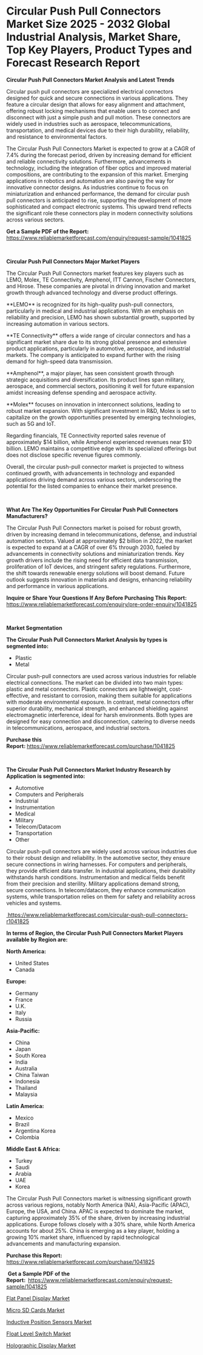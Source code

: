 <p><h1>Circular Push Pull Connectors Market Size 2025 - 2032 Global Industrial Analysis, Market Share, Top Key Players, Product Types and Forecast Research Report</h1></p><p><strong>Circular Push Pull Connectors Market Analysis and Latest Trends</strong></p>
<p><p>Circular push pull connectors are specialized electrical connectors designed for quick and secure connections in various applications. They feature a circular design that allows for easy alignment and attachment, offering robust locking mechanisms that enable users to connect and disconnect with just a simple push and pull motion. These connectors are widely used in industries such as aerospace, telecommunications, transportation, and medical devices due to their high durability, reliability, and resistance to environmental factors.</p><p>The Circular Push Pull Connectors Market is expected to grow at a CAGR of 7.4% during the forecast period, driven by increasing demand for efficient and reliable connectivity solutions. Furthermore, advancements in technology, including the integration of fiber optics and improved material compositions, are contributing to the expansion of this market. Emerging applications in robotics and automation are also paving the way for innovative connector designs. As industries continue to focus on miniaturization and enhanced performance, the demand for circular push pull connectors is anticipated to rise, supporting the development of more sophisticated and compact electronic systems. This upward trend reflects the significant role these connectors play in modern connectivity solutions across various sectors.</p></p>
<p><strong>Get a Sample PDF of the Report:&nbsp;</strong> <a href="https://www.reliablemarketforecast.com/enquiry/request-sample/1041825?utm_campaign=1899&utm_medium=2&utm_source=Github&utm_content=ia&utm_term=06042025&utm_id=circular-push-pull-connectors">https://www.reliablemarketforecast.com/enquiry/request-sample/1041825</a></p>
<p>&nbsp;</p>
<p><strong>Circular Push Pull Connectors Major Market Players</strong></p>
<p><p>The Circular Push Pull Connectors market features key players such as LEMO, Molex, TE Connectivity, Amphenol, ITT Cannon, Fischer Connectors, and Hirose. These companies are pivotal in driving innovation and market growth through advanced technology and diverse product offerings.</p><p>**LEMO** is recognized for its high-quality push-pull connectors, particularly in medical and industrial applications. With an emphasis on reliability and precision, LEMO has shown substantial growth, supported by increasing automation in various sectors.</p><p>**TE Connectivity** offers a wide range of circular connectors and has a significant market share due to its strong global presence and extensive product applications, particularly in automotive, aerospace, and industrial markets. The company is anticipated to expand further with the rising demand for high-speed data transmission.</p><p>**Amphenol**, a major player, has seen consistent growth through strategic acquisitions and diversification. Its product lines span military, aerospace, and commercial sectors, positioning it well for future expansion amidst increasing defense spending and aerospace activity.</p><p>**Molex** focuses on innovation in interconnect solutions, leading to robust market expansion. With significant investment in R&D, Molex is set to capitalize on the growth opportunities presented by emerging technologies, such as 5G and IoT.</p><p>Regarding financials, TE Connectivity reported sales revenue of approximately $14 billion, while Amphenol experienced revenues near $10 billion. LEMO maintains a competitive edge with its specialized offerings but does not disclose specific revenue figures commonly. </p><p>Overall, the circular push-pull connector market is projected to witness continued growth, with advancements in technology and expanded applications driving demand across various sectors, underscoring the potential for the listed companies to enhance their market presence.</p></p>
<p>&nbsp;</p>
<p><strong>What Are The Key Opportunities For Circular Push Pull Connectors Manufacturers?</strong></p>
<p><p>The Circular Push Pull Connectors market is poised for robust growth, driven by increasing demand in telecommunications, defense, and industrial automation sectors. Valued at approximately $2 billion in 2022, the market is expected to expand at a CAGR of over 6% through 2030, fueled by advancements in connectivity solutions and miniaturization trends. Key growth drivers include the rising need for efficient data transmission, proliferation of IoT devices, and stringent safety regulations. Furthermore, the shift towards renewable energy solutions will boost demand. Future outlook suggests innovation in materials and designs, enhancing reliability and performance in various applications.</p></p>
<p><strong>Inquire or Share Your Questions If Any Before Purchasing This Report:</strong> <a href="https://www.reliablemarketforecast.com/enquiry/pre-order-enquiry/1041825?utm_campaign=1899&utm_medium=2&utm_source=Github&utm_content=ia&utm_term=06042025&utm_id=circular-push-pull-connectors">https://www.reliablemarketforecast.com/enquiry/pre-order-enquiry/1041825</a></p>
<p>&nbsp;</p>
<p><strong>Market Segmentation</strong></p>
<p><strong>The Circular Push Pull Connectors Market Analysis by types is segmented into:</strong></p>
<p><ul><li>Plastic</li><li>Metal</li></ul></p>
<p><p>Circular push-pull connectors are used across various industries for reliable electrical connections. The market can be divided into two main types: plastic and metal connectors. Plastic connectors are lightweight, cost-effective, and resistant to corrosion, making them suitable for applications with moderate environmental exposure. In contrast, metal connectors offer superior durability, mechanical strength, and enhanced shielding against electromagnetic interference, ideal for harsh environments. Both types are designed for easy connection and disconnection, catering to diverse needs in telecommunications, aerospace, and industrial sectors.</p></p>
<p><strong>Purchase this Report:&nbsp;</strong><a href="https://www.reliablemarketforecast.com/purchase/1041825?utm_campaign=1899&utm_medium=2&utm_source=Github&utm_content=ia&utm_term=06042025&utm_id=circular-push-pull-connectors">https://www.reliablemarketforecast.com/purchase/1041825</a></p>
<p>&nbsp;</p>
<p><strong>The Circular Push Pull Connectors Market Industry Research by Application is segmented into:</strong></p>
<p><ul><li>Automotive</li><li>Computers and Peripherals</li><li>Industrial</li><li>Instrumentation</li><li>Medical</li><li>Military</li><li>Telecom/Datacom</li><li>Transportation</li><li>Other</li></ul></p>
<p><p>Circular push-pull connectors are widely used across various industries due to their robust design and reliability. In the automotive sector, they ensure secure connections in wiring harnesses. For computers and peripherals, they provide efficient data transfer. In industrial applications, their durability withstands harsh conditions. Instrumentation and medical fields benefit from their precision and sterility. Military applications demand strong, secure connections. In telecom/datacom, they enhance communication systems, while transportation relies on them for safety and reliability across vehicles and systems.</p></p>
<p><a href="https://www.reliablemarketforecast.com/circular-push-pull-connectors-r1041825?utm_campaign=1899&utm_medium=2&utm_source=Github&utm_content=ia&utm_term=06042025&utm_id=circular-push-pull-connectors">&nbsp;https://www.reliablemarketforecast.com/circular-push-pull-connectors-r1041825</a></p>
<p><strong>In terms of Region, the Circular Push Pull Connectors Market Players available by Region are:</strong></p>
<p>
    <p> <strong> North America: </strong>
        <ul>
            <li>United States</li>
            <li>Canada</li>
        </ul>
        </p> 
    <p> <strong> Europe: </strong>
        <ul>
            <li>Germany</li>
            <li>France</li>
            <li>U.K.</li>
            <li>Italy</li>
            <li>Russia</li>
        </ul>
        </p> 
    <p> <strong> Asia-Pacific: </strong>
        <ul>
            <li>China</li>
            <li>Japan</li>
            <li>South Korea</li>
            <li>India</li>
            <li>Australia</li>
            <li>China Taiwan</li>
            <li>Indonesia</li>
            <li>Thailand</li>
            <li>Malaysia</li>
        </ul>
        </p> 
    <p> <strong> Latin America: </strong>
        <ul>
            <li>Mexico</li>
            <li>Brazil</li>
            <li>Argentina Korea</li>
            <li>Colombia</li>
        </ul>
        </p> 
    <p> <strong> Middle East & Africa: </strong>
        <ul>
            <li>Turkey</li>
            <li>Saudi</li>
            <li>Arabia</li>
            <li>UAE</li>
            <li>Korea</li>
        </ul>
    </p>
    </p>
<p><p>The Circular Push Pull Connectors market is witnessing significant growth across various regions, notably North America (NA), Asia-Pacific (APAC), Europe, the USA, and China. APAC is expected to dominate the market, capturing approximately 35% of the share, driven by increasing industrial applications. Europe follows closely with a 30% share, while North America accounts for about 25%. China is emerging as a key player, holding a growing 10% market share, influenced by rapid technological advancements and manufacturing expansion.</p></p>
<p><strong>Purchase this Report: </strong><a href="https://www.reliablemarketforecast.com/purchase/1041825?utm_campaign=1899&utm_medium=2&utm_source=Github&utm_content=ia&utm_term=06042025&utm_id=circular-push-pull-connectors">https://www.reliablemarketforecast.com/purchase/1041825</a></p>
<p>&nbsp;<strong>Get a Sample PDF of the Report:&nbsp;&nbsp;</strong><a href="https://www.reliablemarketforecast.com/enquiry/request-sample/1041825?utm_campaign=1899&utm_medium=2&utm_source=Github&utm_content=ia&utm_term=06042025&utm_id=circular-push-pull-connectors">https://www.reliablemarketforecast.com/enquiry/request-sample/1041825</a></p>
<p><strong></strong></p>
<p><p><a href="https://github.com/sahoolipko6f/Market-Research-Report-List-1/blob/main/flat-panel-display-market.md?utm_campaign=1899&utm_medium=2&utm_source=Github&utm_content=ia&utm_term=06042025&utm_id=circular-push-pull-connectors">Flat Panel Display Market</a></p><p><a href="https://github.com/ranewknaller/Market-Research-Report-List-1/blob/main/micro-sd-cards-market.md?utm_campaign=1899&utm_medium=2&utm_source=Github&utm_content=ia&utm_term=06042025&utm_id=circular-push-pull-connectors">Micro SD Cards Market</a></p><p><a href="https://github.com/wraggfomath/Market-Research-Report-List-1/blob/main/inductive-position-sensors-market.md?utm_campaign=1899&utm_medium=2&utm_source=Github&utm_content=ia&utm_term=06042025&utm_id=circular-push-pull-connectors">Inductive Position Sensors Market</a></p><p><a href="https://github.com/alawnhvicay/Market-Research-Report-List-1/blob/main/float-level-switch-market.md?utm_campaign=1899&utm_medium=2&utm_source=Github&utm_content=ia&utm_term=06042025&utm_id=circular-push-pull-connectors">Float Level Switch Market</a></p><p><a href="https://github.com/rogetspate12/Market-Research-Report-List-1/blob/main/holographic-display-market.md?utm_campaign=1899&utm_medium=2&utm_source=Github&utm_content=ia&utm_term=06042025&utm_id=circular-push-pull-connectors">Holographic Display Market</a></p></p>